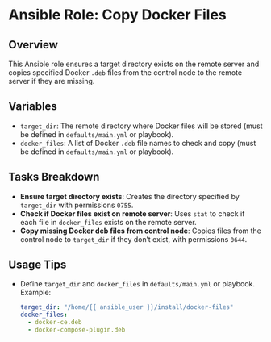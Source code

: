 # Ansible Role: Copy Docker Files

## Overview
This Ansible role ensures a target directory exists on the remote server and copies specified Docker `.deb` files from the control node to the remote server if they are missing.

## Variables
- `target_dir`: The remote directory where Docker files will be stored (must be defined in `defaults/main.yml` or playbook).
- `docker_files`: A list of Docker `.deb` file names to check and copy (must be defined in `defaults/main.yml` or playbook).

## Tasks Breakdown
- **Ensure target directory exists**: Creates the directory specified by `target_dir` with permissions `0755`.
- **Check if Docker files exist on remote server**: Uses `stat` to check if each file in `docker_files` exists on the remote server.
- **Copy missing Docker deb files from control node**: Copies files from the control node to `target_dir` if they don’t exist, with permissions `0644`.

## Usage Tips
- Define `target_dir` and `docker_files` in `defaults/main.yml` or playbook. Example:
  ```yaml
  target_dir: "/home/{{ ansible_user }}/install/docker-files"
  docker_files:
    - docker-ce.deb
    - docker-compose-plugin.deb